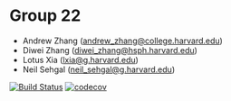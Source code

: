 # Group 22

- Andrew Zhang (andrew_zhang@college.harvard.edu)
- Diwei Zhang (diwei_zhang@hsph.harvard.edu)
- Lotus Xia (lxia@g.harvard.edu)
- Neil Sehgal (neil_sehgal@g.harvard.edu)

[![Build Status](https://app.travis-ci.com/cs107-DaLand/cs107-FinalProject.svg?branch=main)](https://app.travis-ci.com/cs107-DaLand/cs107-FinalProject)
[![codecov](https://codecov.io/gh/cs107-DaLand/cs107-FinalProject/branch/main/graph/badge.svg?token=VPHTGWGKES)](https://codecov.io/gh/cs107-DaLand/cs107-FinalProject)
